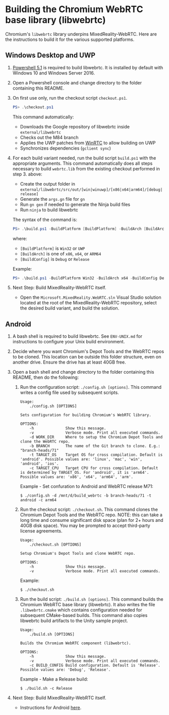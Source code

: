 # Building the Chromium WebRTC base library (libwebrtc)

Chromium's `libwebrtc` library underpins MixedReality-WebRTC. Here are the instructions to build it for the various supported platforms.

## Windows Desktop and UWP

1. [Powershell 5.1](https://docs.microsoft.com/en-us/powershell/scripting/install/installing-windows-powershell?view=powershell-5.1) is required to build libwebrtc. It is installed by default with Windows 10 and Windows Server 2016.

2. Open a Powershell console and change directory to the folder containing this README.

3. On first use only, run the checkout script `checkout.ps1`.

   ```powershell
   PS> .\checkout.ps1
   ```

   This command automatically:
   - Downloads the Google repository of libwebrtc inside `external/libwebrtc`
   - Checks out the M84 branch
   - Applies the UWP patches from [WinRTC](https://github.com/microsoft/winrtc) to allow building on UWP
   - Synchronizes dependencies (`gclient sync`)

4. For each build variant needed, run the build script `build.ps1` with the appropriate arguments. This command automatically does all steps necessary to build `webrtc.lib` from the existing checkout performed in step 3. above:
   - Create the output folder in `external/libwebrtc/src/out/[win|winuwp]/[x86|x64|arm64]/[debug|release]`
   - Generate the `args.gn` file for `gn`
   - Run `gn gen` if needed to generate the Ninja build files
   - Run `ninja` to build libwebrtc

   The syntax of the command is:

   ```powershell
   PS> .\build.ps1 -BuildPlatform [BuildPlatform] -BuildArch [BuildArch] -BuildConfig [BuildConfig]
   ```

   where:
   - `[BuildPlatform]` is `Win32` or `UWP`
   - `[BuildArch]` is one of `x86`, `x64`, or `ARM64`
   - `[BuildConfig]` is `Debug` or `Release`

   Example:

   ```powershell
   PS> .\build.ps1 -BuildPlatform Win32 -BuildArch x64 -BuildConfig Debug
   ```

5. Next Step: Build MixedReality-WebRTC itself.
    - Open the `Microsoft.MixedReality.WebRTC.sln` Visual Studio solution located at the root of the MixedReality-WebRTC repository, select the desired build variant, and build the solution.

## Android

1. A bash shell is required to build libwebrtc. See `ENV-UNIX.md` for instructions to configure your Unix build environment.

2. Decide where you want Chromium's Depot Tools and the WebRTC repos to be cloned. This location can be outside this folder structure, even on another drive. Ensure the drive has at least 40GB free.

3. Open a bash shell and change directory to the folder containing this README, then do the following:

    1. Run the configuration script: `./config.sh [options]`. This command writes a config file used by subsequent scripts.

        ```shell
        Usage:
            ./config.sh [OPTIONS]

        Sets configuration for building Chromium's WebRTC library.

        OPTIONS:
            -h              Show this message.
            -v              Verbose mode. Print all executed commands.
            -d WORK_DIR     Where to setup the Chromium Depot Tools and clone the WebRTC repo.
            -b BRANCH       The name of the Git branch to clone. E.g.: "branch-heads/71"
            -t TARGET_OS    Target OS for cross compilation. Default is 'android'. Possible values are: 'linux', 'mac', 'win', 'android', 'ios'.
            -c TARGET_CPU   Target CPU for cross compilation. Default is determined by TARGET_OS. For 'android', it is 'arm64'. Possible values are: 'x86', 'x64', 'arm64', 'arm'.
        ```

        Example - Set confuration to Android and WebRTC release M71:

        ```shell
        $ ./config.sh -d /mnt/d/build_webrtc -b branch-heads/71 -t android -c arm64
        ```

    2. Run the checkout script: `./checkout.sh`. This command clones the Chromium Depot Tools and the WebRTC repo. NOTE: this can take a long time and consume significant disk space (plan for 2+ hours and 40GB disk space). You may be prompted to accept third-party license agreements.

        ```shell
        Usage:
            ./checkout.sh [OPTIONS]

        Setup Chromium's Depot Tools and clone WebRTC repo.

        OPTIONS:
            -h              Show this message.
            -v              Verbose mode. Print all executed commands.
        ```

        Example:

        ```shell
        $ ./checkout.sh
        ```

    3. Run the build script: `./build.sh [options]`. This command builds the Chromium WebRTC base library (libwebrtc). It also writes the file `.libwebrtc.cmake` which contains configuration needed for subsequent CMake-based builds. This command also copies libwebrtc build artifacts to the Unity sample project.

        ```shell
        Usage:
            ./build.sh [OPTIONS]

        Builds the Chromium WebRTC component (libwebrtc).

        OPTIONS:
            -h              Show this message.
            -v              Verbose mode. Print all executed commands.
            -c BUILD_CONFIG Build configuration. Default is 'Release'. Possible values are: 'Debug', 'Release'.
        ```

        Example - Make a Release build:

        ```shell
        $ ./build.sh -c Release
        ```

4. Next Step: Build MixedReality-WebRTC itself.
    - Instructions for Android [here](../android/README.md).

